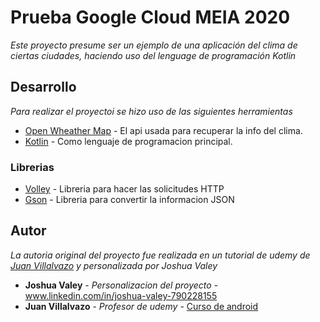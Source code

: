 # Prueba Google Cloud MEIA 2020 

_Este proyecto presume ser un ejemplo de una aplicación del clima de ciertas ciudades, haciendo uso del lenguage de programación Kotlin_

## Desarrollo

_Para realizar el proyectoi se hizo uso de las siguientes herramientas_

* [Open Wheather Map](https://openweathermap.org/) - El api usada para recuperar la info del clima. 
* [Kotlin](https://kotlinlang.org/) - Como lenguaje de programacion principal.

### Librerias
 * [Volley](https://developer.android.com/training/volley/) - Libreria para hacer las solicitudes HTTP
 * [Gson](https://developer.android.com/training/volley/request-custom) - Libreria para convertir la informacion JSON 

## Autor 

_La autoria original del proyecto fue realizada en un tutorial de udemy de [Juan Villalvazo](https://juanvillalvazo.com/) y personalizada por Joshua Valey_

* **Joshua Valey** - *Personalizacion del proyecto* -www.linkedin.com/in/joshua-valey-790228155
* **Juan Villalvazo** - *Profesor de udemy* - [Curso de android](https://www.udemy.com/android_kotlin/)

